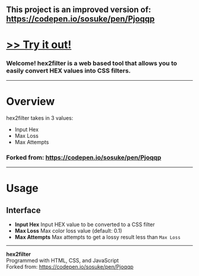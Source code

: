 ## This project is an improved version of: https://codepen.io/sosuke/pen/Pjoqqp

<!-- <img src="assets/images/banner.png"> -->

# [<b>>> Try it out!</b>](https://o7q.github.io/hex2filter)
<h3>Welcome! hex2filter is a web based tool that allows you to easily convert HEX values into CSS filters.</h3>

<!-- ---

<img src="assets/images/program.png"> -->

---

# Overview
hex2filter takes in 3 values:
- Input Hex
- Max Loss
- Max Attempts

### <b>Forked from: https://codepen.io/sosuke/pen/Pjoqqp</b>

---

# Usage

## <b>Interface</b>
- **Input Hex** Input HEX value to be converted to a CSS filter
- **Max Loss** Max color loss value (default: 0.1)
- **Max Attempts** Max attempts to get a lossy result less than `Max Loss`

---

<b>hex2filter</b> \
Programmed with HTML, CSS, and JavaScript \
Forked from: https://codepen.io/sosuke/pen/Pjoqqp